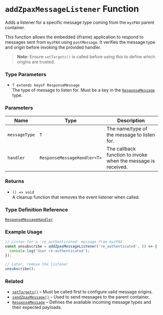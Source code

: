# `addZpaxMessageListener` Function

Adds a listener for a specific message type coming from the `myzPAX` parent container.

This function allows the embedded (iframe) application to respond to messages sent from `myzPAX` using `postMessage`. It verifies the message type and origin before invoking the provided handler.

> **Note:** Ensure `setTargets()` is called before using this to define which origins are trusted.

### Type Parameters

- `T extends keyof ResponseMessage`  
  The type of message to listen for. Must be a key in the [`ResponseMessage`](../response-message/) type.

### Parameters

| Name          | Type                        | Description                                                   |
| ------------- | --------------------------- | ------------------------------------------------------------- |
| `messageType` | `T`                         | The name/type of the message to listen for.                   |
| `handler`     | `ResponseMessageHandler<T>` | The callback function to invoke when the message is received. |

### Returns

- `() => void`  
  A cleanup function that removes the event listener when called.

### Type Definition Reference

[`ResponseMessageHandler`](../type-definitions/responseMessageHandler.md)

### Example Usage

```ts
// Listen for a 're_authenticated' message from myzPAX
const unsubscribe = addZpaxMessageListener('re_authenticated', () => {
  console.log('User re-authenticated');
});

// Later, remove the listener
unsubscribe();
```

### Related

- [`setTargets()`](./setTargets.md) – Must be called first to configure valid message origins.
- [`sendZpaxMessage()`](./sendZpaxMessage.md) – Used to send messages to the parent container.
- [`ResponseMessage`](../response-message) – Defines the available incoming message types and their expected payloads.
